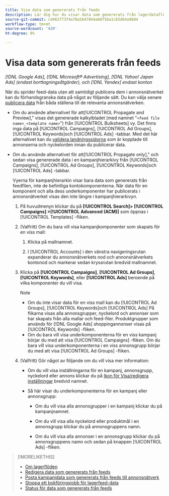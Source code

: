 ```yaml
---
title: Visa data som genererats från feeds
description: Lär dig hur du visar data som genererats från lagerdataflöden.
source-git-commit: cd461f73f4a70a5647844a6075ba1c65d64a9b04
workflow-type: tm+mt
source-wordcount: '429'
ht-degree: 0%

---
```


# Visa data som genererats från feeds

*[!DNL Google Ads], [!DNL Microsoft® Advertising], [!DNL Yahoo! Japan Ads] (endast borttagningsåtgärder), och [!DNL Yandex] endast konton*

När du sprider feed-data utan att samtidigt publicera dem i annonsnätverket kan du förhandsgranska data på något av följande sätt. Du kan välja senare [publicera data](propagated-data-post.md) från båda ställena till de relevanta annonsnätverken.

* Om du använde alternativet för att[!UICONTROL Propagate and Preview],&quot; visas det genererade kalkylbladet (med namnet &quot;`<feed file name>_<template name>`&quot;) från [!UICONTROL Bulksheets] vy. Det finns inga data på [!UICONTROL Campaigns], [!UICONTROL Ad Groups], [!UICONTROL Keywords]och [!UICONTROL Ads] -tabbar. Med det här alternativet kan du [validera landningssidorna](/help/search-social-commerce/campaign-management/bulksheets/bulksheet-validate-landing-pages.md) som är kopplade till annonserna och nyckelorden innan du publicerar data.

* Om du använde alternativet för att[!UICONTROL Propagate only],&quot; och sedan visa genererade data i en kampanjhierarkivy från [!UICONTROL Campaigns], [!UICONTROL Ad Groups], [!UICONTROL Keywords]och [!UICONTROL Ads] -tabbar.

   Vyerna för kampanjhierarkin visar bara data som genererats från feedfilen, inte de befintliga kontokomponenterna. När data för en komponent och alla dess underkomponenter har publicerats i annonsnätverket visas den inte längre i kampanjhierarkivyn.

   1. På huvudmenyn klickar du på **[!UICONTROL Search]> [!UICONTROL Campaigns] >[!UICONTROL Advanced (ACM)]** som öppnas i [!UICONTROL Templates] -fliken.

   1. (Valfritt) Om du bara vill visa kampanjkomponenter som skapats för en viss mall:

      1. Klicka på mallnamnet.

      1. I [!UICONTROL Accounts] i den vänstra navigeringsrutan expanderar du annonsnätverkets nod och annonsnätverkets kontonod och markerar sedan kryssrutan bredvid mallnamnet.
   1. Klicka på **[!UICONTROL Campaigns]**, **[!UICONTROL Ad Groups]**, **[!UICONTROL Keywords]**, eller **[!UICONTROL Ads]** beroende på vilka komponenter du vill visa.

      >[!NOTE]
      >
      >* Om du inte visar data för en viss mall kan du [!UICONTROL Ad Groups], [!UICONTROL Keywords]och [!UICONTROL Ads] På flikarna visas alla annonsgrupper, nyckelord och annonser som har skapats från alla mallar och feed-filer. Produktgrupper som används för [!DNL Google Ads] shoppingannonser visas på [!UICONTROL Keywords] -fliken.
      >* Om du bara vill visa underkomponenterna för en viss kampanj börjar du med att visa [!UICONTROL Campaigns] -fliken. Om du bara vill visa underkomponenterna i en viss annonsgrupp börjar du med att visa [!UICONTROL Ad Groups] -fliken.


   1. (Valfritt) Gör något av följande om du vill visa mer information:

      * Om du vill visa inställningarna för en kampanj, annonsgrupp, nyckelord eller annons klickar du på [Ikon för Visa/redigera inställningar](/help/search-social-commerce/assets/settings.png "Ikon för Visa/redigera inställningar") bredvid namnet.

      * Så här visar du underkomponenterna för en kampanj eller annonsgrupp:

         * Om du vill visa alla annonsgrupper i en kampanj klickar du på kampanjnamnet.

         * Om du vill visa alla nyckelord eller produktmål i en annonsgrupp klickar du på annonsgruppens namn.

         * Om du vill visa alla annonser i en annonsgrupp klickar du på annonsgruppens namn och sedan på knappen [!UICONTROL Ads] -fliken.


>[!MORELIKETHIS]
>
>* [Om lagerflöden](inventory-feeds-about.md)
>* [Redigera data som genererats från feeds](propagated-data-edit.md)
>* [Posta kampanjdata som genererats från feeds till annonsnätverk](propagated-data-post.md)
>* [Stoppa ett bokföringsjobb för lagerfeed-data](stop-job.md)
>* [Status för data som genererats från feeds](propagated-data-status.md)

